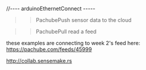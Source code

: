 
//---- arduinoEthernetConnect -----

>> PachubePush
	sensor data to the cloud
	
>> PachubePull
	read a feed
	
these examples are connecting to week 2's feed here:
https://pachube.com/feeds/45999

http://collab.sensemake.rs